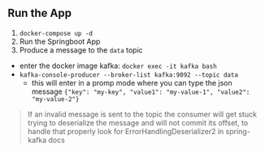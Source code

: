 ## Run the App

1. `docker-compose up -d`
2. Run the Springboot App
3. Produce a message to the `data` topic
  - enter the docker image kafka: `docker exec -it kafka bash`
  - `kafka-console-producer --broker-list kafka:9092 --topic data`
    - this will enter in a promp mode where you can type the json message
        `{"key": "my-key", "value1": "my-value-1", "value2": "my-value-2"}`
  
> If an invalid message is sent to the topic the consumer will get stuck trying to deserialize the 
> message and will not commit its offset, to handle that properly look for ErrorHandlingDeserializer2 in spring-kafka docs
